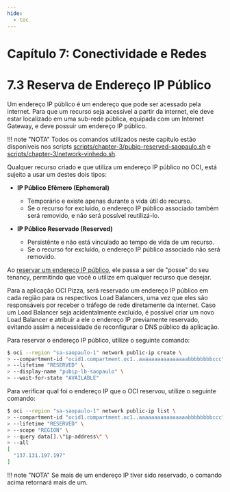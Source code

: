 ```yaml
---
hide:
  - toc
---
```


# Capítulo 7: Conectividade e Redes

# 7.3 Reserva de Endereço IP Público

Um endereço IP público é um endereço que pode ser acessado pela internet. Para que um recurso seja acessível a partir da internet, ele deve estar localizado em uma sub-rede pública, equipada com um Internet Gateway, e deve possuir um endereço IP público.

!!! note "NOTA"
    Todos os comandos utilizados neste capítulo estão disponíveis nos scripts [scripts/chapter-3/pubip-reserved-saopaulo.sh](../scripts/chapter-3/pubip-reserved-saopaulo.sh) e [scripts/chapter-3/network-vinhedo.sh](../scripts/chapter-3/network-vinhedo.sh).

Qualquer recurso criado e que utiliza um endereço IP público no OCI, está sujeito a usar um destes dois tipos:

- **IP Público Efêmero (Ephemeral)**

    - Temporário e existe apenas durante a vida útil do recurso.
    - Se o recurso for excluído, o endereço IP público associado também será removido, e não será possível reutilizá-lo.

- **IP Público Reservado (Reserved)**

    - Persistênte e não está vinculado ao tempo de vida de um recurso.
    - Se o recurso for excluído, o endereço IP público associado não será removido.

Ao [reservar um endereço IP público](https://docs.oracle.com/en-us/iaas/Content/Network/Tasks/managingpublicIPs.htm#overview), ele passa a ser de "posse" do seu tenancy, permitindo que você o utilize em qualquer recurso que desejar.  

Para a aplicação OCI Pizza, será reservado um endereço IP público em cada região para os respectivos Load Balancers, uma vez que eles são responsáveis por receber o tráfego de rede diretamente da internet. Caso um Load Balancer seja acidentalmente excluído, é possível criar um novo Load Balancer e atribuir a ele o endereço IP previamente reservado, evitando assim a necessidade de reconfigurar o DNS público da aplicação.

Para reservar o endereço IP público, utilize o seguinte comando:

```bash linenums="1"
$ oci --region "sa-saopaulo-1" network public-ip create \
> --compartment-id "ocid1.compartment.oc1..aaaaaaaaaaaaaaaabbbbbbbbccc" \
> --lifetime "RESERVED" \
> --display-name "pubip-lb-saopaulo" \
> --wait-for-state "AVAILABLE"
```

Para verificar qual foi o endereço IP que o OCI reservou, utilize o seguinte comando:

```bash linenums="1"
$ oci --region "sa-saopaulo-1" network public-ip list \
> --compartment-id "ocid1.compartment.oc1..aaaaaaaaaaaaaaaabbbbbbbbccc" \
> --lifetime "RESERVED" \
> --scope "REGION" \
> --query data[].\"ip-address\" \
> --all
[
  "137.131.197.197"
]
```

!!! note "NOTA"
    Se mais de um endereço IP tiver sido reservado, o comando acima retornará mais de um.